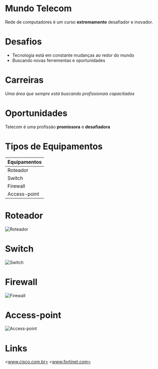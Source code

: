 # Mundo Telecom
Rede de computadores é um curso **extremamente** desafiador e inovador.
# Desafios
* Tecnologia está em constante mudanças ao redor do mundo 
* Buscando novas ferrementas e oportunidades 
# Carreiras
*Uma área que sempre está buscando profissionais capacitados*
# Oportunidades
Telecom é uma profissão **promissora** e **desafiadora**
# Tipos de Equipamentos
Equipamentos   |  
---------      | 
Roteador       | 
Switch         | 
Firewall       | 
Access-point   | 
# Roteador
![Roteador](https://www.rjnetwork.com.br/application/imgdb/roteador-cisco-19211323083133.jpg)
# Switch
![Switch](https://www.usedcisco.de/media/image/c8/a7/28/slm2048-10159952-014_600x600.jpg)
# Firewall
![Firewall](https://xtech.com.br/config/imagens_conteudo/marca/FortiGate%2080E%20FG-80E.jpg)
# Access-point
![Access-point](https://images.tcdn.com.br/img/img_prod/684622/acess_point_ap_360_intelbras_337_1_20190708152725.jpg)
# Links
<www.cisco.com.br>
<www.fortinet.com>
